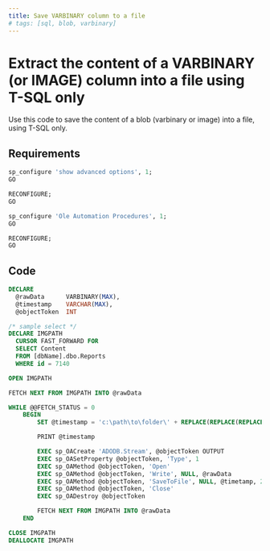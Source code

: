 ```yaml
---
title: Save VARBINARY column to a file
# tags: [sql, blob, varbinary]
---
```


# Extract the content of a VARBINARY (or IMAGE) column into a file using T-SQL only

Use this code to save  the content of a blob (varbinary or image) 
into a file, using T-SQL only.

## Requirements

```SQL
sp_configure 'show advanced options', 1;  
GO  

RECONFIGURE;  
GO  

sp_configure 'Ole Automation Procedures', 1;  
GO  

RECONFIGURE;  
GO 
``` 

## Code

```SQL
DECLARE 
  @rawData      VARBINARY(MAX),
  @timestamp    VARCHAR(MAX),
  @objectToken  INT

/* sample select */
DECLARE IMGPATH 
  CURSOR FAST_FORWARD FOR 
  SELECT Content
  FROM [dbName].dbo.Reports 
  WHERE id = 7140

OPEN IMGPATH 

FETCH NEXT FROM IMGPATH INTO @rawData

WHILE @@FETCH_STATUS = 0
    BEGIN
        SET @timestamp = 'c:\path\to\folder\' + REPLACE(REPLACE(REPLACE(REPLACE(CONVERT(VARCHAR, GETDATE(), 121), '-', ''), ':', ''), '.', ''), ' ', '') + '.docx'

        PRINT @timestamp

        EXEC sp_OACreate 'ADODB.Stream', @objectToken OUTPUT
        EXEC sp_OASetProperty @objectToken, 'Type', 1
        EXEC sp_OAMethod @objectToken, 'Open'
        EXEC sp_OAMethod @objectToken, 'Write', NULL, @rawData
        EXEC sp_OAMethod @objectToken, 'SaveToFile', NULL, @timetamp, 2
        EXEC sp_OAMethod @objectToken, 'Close'
        EXEC sp_OADestroy @objectToken

        FETCH NEXT FROM IMGPATH INTO @rawData
    END 

CLOSE IMGPATH
DEALLOCATE IMGPATH
```




